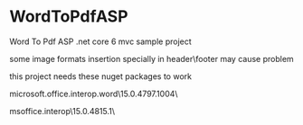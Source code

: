 # WordToPdfASP
Word To Pdf ASP .net core 6 mvc  sample project

some image formats insertion specially in header\footer may cause problem

this project needs these nuget packages to work 

microsoft.office.interop.word\15.0.4797.1004\

msoffice.interop\15.0.4815.1\

